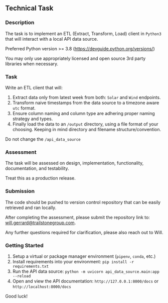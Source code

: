 ## Technical Task
### Description

The task is to implement an ETL (Extract, Transform, Load) client in `Python3` that will interact with a local API data source.

Preferred Python version >= 3.8 (https://devguide.python.org/versions/)

You may only use appropriately licensed and open source 3rd party libraries when necessary.


### Task
Write an ETL client that will:
1. Extract data only from latest week from both: `Solar` and `Wind` endpoints.
2. Transform naive timestamps from the data source to a timezone aware `utc` format.
3. Ensure column naming and column type are adhering proper naming strategy and types.
4. Finally load the data to an `/output` directory, using a file format of your choosing. Keeping in mind directory and filename structure/convention.

Do not change the `/api_data_source`

### Assessment
The task will be assessed on design, implementation, functionality, documentation, and testability.

Treat this as a production release.


### Submission
The code should	be pushed to version control repository that can be easily retrieved and ran locally.

After completing the assessment, please submit the repository link to: will.gerrard@trailstonegroup.com.

Any further questions required for clarification, please also reach out to Will.



### Getting Started

1. Setup a virtual or package manager environment (`pipenv`, `conda`, etc.)
2. Install requirements into your environment: `pip install -r requirements.txt`
3. Run the API data source: `python -m uvicorn api_data_source.main:app --reload`
4. Open and view the API documentation: `http://127.0.0.1:8000/docs` or `http://localhost:8000/docs`


Good luck!
